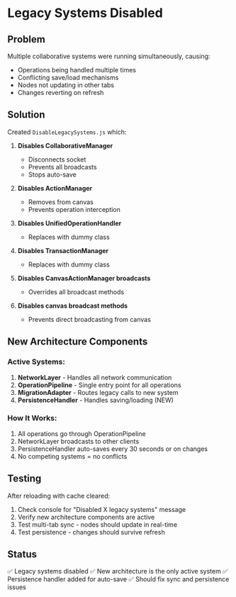 # Legacy Systems Disabled

## Problem
Multiple collaborative systems were running simultaneously, causing:
- Operations being handled multiple times
- Conflicting save/load mechanisms
- Nodes not updating in other tabs
- Changes reverting on refresh

## Solution
Created `DisableLegacySystems.js` which:

1. **Disables CollaborativeManager**
   - Disconnects socket
   - Prevents all broadcasts
   - Stops auto-save

2. **Disables ActionManager**
   - Removes from canvas
   - Prevents operation interception

3. **Disables UnifiedOperationHandler**
   - Replaces with dummy class

4. **Disables TransactionManager**
   - Replaces with dummy class

5. **Disables CanvasActionManager broadcasts**
   - Overrides all broadcast methods

6. **Disables canvas broadcast methods**
   - Prevents direct broadcasting from canvas

## New Architecture Components

### Active Systems:
1. **NetworkLayer** - Handles all network communication
2. **OperationPipeline** - Single entry point for all operations
3. **MigrationAdapter** - Routes legacy calls to new system
4. **PersistenceHandler** - Handles saving/loading (NEW)

### How It Works:
1. All operations go through OperationPipeline
2. NetworkLayer broadcasts to other clients
3. PersistenceHandler auto-saves every 30 seconds or on changes
4. No competing systems = no conflicts

## Testing
After reloading with cache cleared:
1. Check console for "Disabled X legacy systems" message
2. Verify new architecture components are active
3. Test multi-tab sync - nodes should update in real-time
4. Test persistence - changes should survive refresh

## Status
✅ Legacy systems disabled
✅ New architecture is the only active system
✅ Persistence handler added for auto-save
✅ Should fix sync and persistence issues